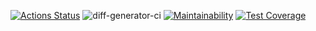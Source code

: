 [![Actions Status](https://github.com/dmplotn/frontend-project-lvl2/workflows/hexlet-check/badge.svg)](https://github.com/dmplotn/frontend-project-lvl2/actions)
![diff-generator-ci](https://github.com/dmplotn/frontend-project-lvl2/workflows/diff-generator-ci/badge.svg)
[![Maintainability](https://api.codeclimate.com/v1/badges/d0d580f8fc591fe3748d/maintainability)](https://codeclimate.com/github/dmplotn/frontend-project-lvl2/maintainability)
[![Test Coverage](https://api.codeclimate.com/v1/badges/d0d580f8fc591fe3748d/test_coverage)](https://codeclimate.com/github/dmplotn/frontend-project-lvl2/test_coverage)
